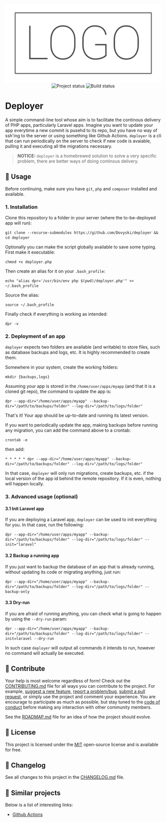 <p align="center">
    <img width="800" src=".github/logo.png" title="Project logo"><br />
    <img src="https://img.shields.io/maintenance/yes/2021?style=for-the-badge" title="Project status">
    <img src="https://img.shields.io/github/workflow/status/Dovyski/deployer/ci.uffs.cc?label=Build&logo=github&logoColor=white&style=for-the-badge" title="Build status">
</p>

# Deployer

A simple command-line tool whose aim is to facilitate the continous delivery of PHP apps, particularly Laravel apps. Imagine you want to update your app everytime a new commit is pusehd to its repo, but you have no way of ssh'ing to the server or using something like Github Actions. `deployer` is a cli that can run periodically on the server to check if new code is avaiable, pulling it and executing all the migrations necessary.

> **NOTICE:** `deployer` is a homebrewed solution to solve a very specific problem, there are better ways of doing continous delivery.

## 🚀 Usage

Before continuing, make sure you have `git`, `php` and `composer` installed and available.

### 1. Installation

Clone this repository to a folder in your server (where the to-be-deployed app will run):

```
git clone --recurse-submodules https://github.com/Dovyski/deployer && cd deployer
```

Optionally you can make the script globally available to save some typing. First make it executable:

```
chmod +x deployer.php
```

Then create an alias for it on your `.bash_profile`:

```
echo "alias dpr='/usr/bin/env php $(pwd)/deployer.php'" >> ~/.bash_profile
```

Source the alias:

```
source ~/.bash_profile
```

Finally check if everything is working as intended:

```
dpr -v
```

### 2. Deployment of an app

`deployer` expects two folders are available (and writable) to store files, such as database backups and logs, etc. It is highly recommended to create them.

Somewhere in your system, create the working folders:

```
mkdir {backups,logs}
```

Assuming your app is stored in the `/home/user/apps/myapp` (and that it is a cloned git repo), the command to update the app is:

```
dpr --app-dir="/home/user/apps/myapp" --backup-dir="/path/to/backups/folder" --log-dir="/path/to/logs/folder"
```

That's it! Your app should be up-to-date and running its latest version.

If you want to periodically update the app, making backups before running any migration, you can add the command above to a crontab:

```
crontab -e
```

then add:

```
* * * * * dpr --app-dir="/home/user/apps/myapp" --backup-dir="/path/to/backups/folder" --log-dir="/path/to/logs/folder"
```

In that case, `deployer` will only run migrations, create backups, etc. if the local version of the app id behind the remote repository. If it is even, nothing will happen locally.

### 3. Advanced usage (optional)

#### 3.1 Init Laravel app

If you are deploying a Laravel app, `deployer` can be used to init everything for you. In that case, run the following:

```
dpr --app-dir="/home/user/apps/myapp" --backup-dir="/path/to/backups/folder" --log-dir="/path/to/logs/folder" --init="laravel"
```

#### 3.2 Backup a running app

If you just want to backup the database of an app that is already running, without updating its code or migrating anything, just run:

```
dpr --app-dir="/home/user/apps/myapp" --backup-dir="/path/to/backups/folder" --log-dir="/path/to/logs/folder" --backup-only
```

#### 3.3 Dry-run

If you are afraid of running anything, you can check what is going to happen by using the `--dry-run` param:

```
dpr --app-dir="/home/user/apps/myapp" --backup-dir="/path/to/backups/folder" --log-dir="/path/to/logs/folder" --init=laravel --dry-run
```

In such case `deployer` will output all commands it intends to run, however no command will actually be executed.


## 🤝 Contribute

Your help is most welcome regardless of form! Check out the [CONTRIBUTING.md](CONTRIBUTING.md) file for all ways you can contribute to the project. For example, [suggest a new feature](https://github.com/Dovyski/deployer/issues/new?assignees=&labels=&template-english=feature_request.md&title=), [report a problem/bug](https://github.com/Dovyski/deployer/issues/new?assignees=&labels=bug&template-english=bug_report.md&title=), [submit a pull request](https://help.github.com/en/github/collaborating-with-issues-and-pull-requests/about-pull-requests), or simply use the project and comment your experience. You are encourage to participate as much as possible, but stay tuned to the [code of conduct](./CODE_OF_CONDUCT.md) before making any interaction with other community members.

See the [ROADMAP.md](ROADMAP.md) file for an idea of how the project should evolve.

## 🎫 License

This project is licensed under the [MIT](https://choosealicense.com/licenses/mit/) open-source license and is available for free.

## 🧬 Changelog

See all changes to this project in the [CHANGELOG.md](CHANGELOG.md) file.

## 🧪 Similar projects

Below is a list of interesting links:

* [Github Actions](https://github.com/features/actions)
